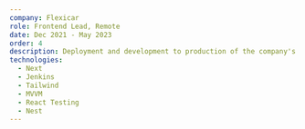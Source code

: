 ```yaml
---
company: Flexicar
role: Frontend Lead, Remote
date: Dec 2021 - May 2023
order: 4
description: Deployment and development to production of the company's main website with hundreds of thousands of users and bookings per month. I worked closely with other areas of the company to ensure the portal was aligned with strategic objectives.
technologies:
  - Next
  - Jenkins
  - Tailwind
  - MVVM
  - React Testing
  - Nest
---
```

